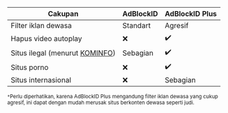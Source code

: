 | Cakupan | AdBlockID | AdBlockID Plus |
| ------- | --------- | -------------- |
| Filter iklan dewasa | Standart | Agresif |
| Hapus video autoplay | :x: | :heavy_check_mark: |
| Situs ilegal (menurut [KOMINFO](https://trustpositif.kominfo.go.id/)) | Sebagian | :heavy_check_mark: |
| Situs porno | :x: | :heavy_check_mark: |
| Situs internasional | :x: | Sebagian |

<sub>`*`Perlu diperhatikan, karena AdBlockID Plus mengandung filter iklan dewasa yang cukup agresif, ini dapat dengan mudah merusak situs berkonten dewasa seperti judi.</sub>
